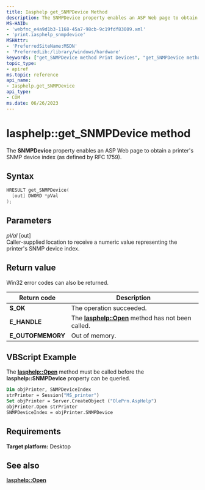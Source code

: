 ```yaml
---
title: Iasphelp get_SNMPDevice Method
description: The SNMPDevice property enables an ASP Web page to obtain a printer's SNMP device index (as defined by RFC 1759).
MS-HAID:
- 'webfnc_e4a9d1b3-1168-45a7-98cb-9c19fdf83009.xml'
- 'print.iasphelp_snmpdevice'
MSHAttr:
- 'PreferredSiteName:MSDN'
- 'PreferredLib:/library/windows/hardware'
keywords: ["get_SNMPDevice method Print Devices", "get_SNMPDevice method Print Devices , Iasphelp interface", "Iasphelp interface Print Devices , get_SNMPDevice method"]
topic_type:
- apiref
ms.topic: reference
api_name:
- Iasphelp.get_SNMPDevice
api_type:
- COM
ms.date: 06/26/2023
---
```


# Iasphelp::get_SNMPDevice method

The **SNMPDevice** property enables an ASP Web page to obtain a printer's SNMP device index (as defined by RFC 1759).

## Syntax

```cpp
HRESULT get_SNMPDevice(
  [out] DWORD *pVal
);
```

## Parameters

*pVal* \[out\]  
Caller-supplied location to receive a numeric value representing the printer's SNMP device index.

## Return value

Win32 error codes can also be returned.

| Return code | Description |
|--|--|
| **S_OK** | The operation succeeded. |
| **E_HANDLE** | The [**Iasphelp::Open**](iasphelp-open.md) method has not been called. |
| **E_OUTOFMEMORY** | Out of memory. |

## VBScript Example

The [**Iasphelp::Open**](iasphelp-open.md) method must be called before the **Iasphelp::SNMPDevice** property can be queried.

```vb
Dim objPrinter, SNMPDeviceIndex
strPrinter = Session("MS_printer")
Set objPrinter = Server.CreateObject ("OlePrn.AspHelp")
objPrinter.Open strPrinter
SNMPDeviceIndex = objPrinter.SNMPDevice
```

## Requirements

**Target platform:** Desktop

## See also

[**Iasphelp::Open**](iasphelp-open.md)
